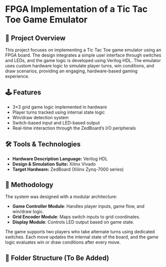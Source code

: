 # FPGA Implementation of a Tic Tac Toe Game Emulator

## 🎯 Project Overview
This project focuses on implementing a Tic Tac Toe game emulator using an FPGA board. The design integrates a simple user interface through switches and LEDs, and the game logic is developed using Verilog HDL. The emulator uses custom hardware logic to simulate player turns, win conditions, and draw scenarios, providing an engaging, hardware-based gaming experience.

## 🕹️ Features
- 3×3 grid game logic implemented in hardware
- Player turns tracked using internal state logic
- Win/draw detection system
- Switch-based input and LED-based output
- Real-time interaction through the ZedBoard’s I/O peripherals

## 🛠️ Tools & Technologies
- **Hardware Description Language:** Verilog HDL
- **Design & Simulation Suite:** Xilinx Vivado
- **Target Hardware:** ZedBoard (Xilinx Zynq-7000 series)

## 🧠 Methodology
The system was designed with a modular architecture:
- **Game Controller Module**: Handles player inputs, game flow, and win/draw logic.
- **Grid Encoder Module**: Maps switch inputs to grid coordinates.
- **Display Module**: Controls LED output based on game state.

The game supports two players who take alternate turns using dedicated switches. Each move updates the internal state of the board, and the game logic evaluates win or draw conditions after every move.

## 📁 Folder Structure (To Be Added)
